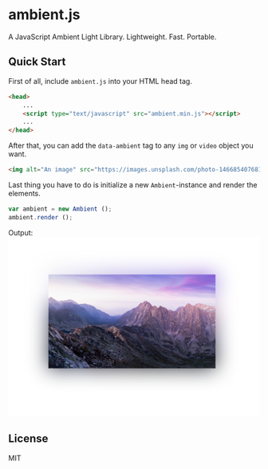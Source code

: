 # ambient.js
A JavaScript Ambient Light Library. Lightweight. Fast. Portable.

## Quick Start
First of all, include `ambient.js` into your HTML head tag.
```html
<head>
	...
	<script type="text/javascript" src="ambient.min.js"></script>
	...
</head>
```


After that, you can add the `data-ambient` tag to any `img` or `video` object you want.
```html
<img alt="An image" src="https://images.unsplash.com/photo-1466854076813-4aa9ac0fc347" data-ambient>
```


Last thing you have to do is initialize a new `Ambient`-instance and render the elements.
```js
var ambient = new Ambient ();
ambient.render ();
```

Output:
![QuickStart Output](/images/quickstart-preview.png)

## License
MIT